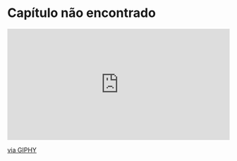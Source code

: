 # Capítulo não encontrado

<div style="width:100%;border-radius:10px;height:0;padding-bottom:50%;position:relative;"><iframe src="https://giphy.com/embed/6uGhT1O4sxpi8" width="100%" height="100%" style="position:absolute" frameBorder="0" class="giphy-embed" allowFullScreen></iframe></div><p><a href="https://giphy.com/gifs/awkward-pulp-fiction-john-travolta-6uGhT1O4sxpi8">via GIPHY</a></p>
